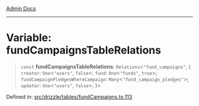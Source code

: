 [Admin Docs](/)

***

# Variable: fundCampaignsTableRelations

> `const` **fundCampaignsTableRelations**: `Relations`\<`"fund_campaigns"`, \{ `creator`: `One`\<`"users"`, `false`\>; `fund`: `One`\<`"funds"`, `true`\>; `fundCampaignPledgesWhereCampaign`: `Many`\<`"fund_campaign_pledges"`\>; `updater`: `One`\<`"users"`, `false`\>; \}\>

Defined in: [src/drizzle/tables/fundCampaigns.ts:113](https://github.com/PalisadoesFoundation/talawa-api/blob/c0493e690fb59bf2b3a98d1507811ac221fdc899/src/drizzle/tables/fundCampaigns.ts#L113)
